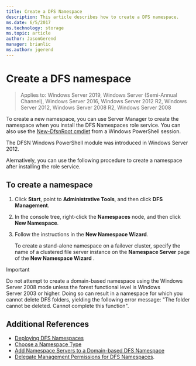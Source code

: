 ```yaml
---
title: Create a DFS Namespace
description: This article describes how to create a DFS namespace.
ms.date: 6/5/2017
ms.technology: storage
ms.topic: article
author: JasonGerend
manager: brianlic
ms.author: jgerend
---
```

# Create a DFS namespace

> Applies to: Windows Server 2019, Windows Server (Semi-Annual Channel), Windows Server 2016, Windows Server 2012 R2, Windows Server 2012, Windows Server 2008 R2, Windows Server 2008

To create a new namespace, you can use Server Manager to create the namespace when you install the DFS Namespaces role service. You can also use the [New-DfsnRoot cmdlet](/powershell/module/dfsn/new-dfsnroot) from a Windows PowerShell session.

The DFSN Windows PowerShell module was introduced in Windows Server 2012.

Alernatively, you can use the following procedure to create a namespace after installing the role service.

## To create a namespace

1.  Click **Start**, point to **Administrative Tools**, and then click **DFS Management**.

2.  In the console tree, right-click the **Namespaces** node, and then click **New Namespace**.

3.  Follow the instructions in the **New Namespace Wizard**.

    To create a stand-alone namespace on a failover cluster, specify the name of a clustered file server instance on the **Namespace Server** page of the **New Namespace Wizard** .

> [!IMPORTANT]
> Do not attempt to create a domain-based namespace using the Windows Server 2008 mode unless the forest functional level is Windows Server 2003 or higher. Doing so can result in a namespace for which you cannot delete DFS folders, yielding the following error message: "The folder cannot be deleted. Cannot complete this function".

## Additional References

-   [Deploying DFS Namespaces](deploying-dfs-namespaces.md)
-   [Choose a Namespace Type](choose-a-namespace-type.md)
-   [Add Namespace Servers to a Domain-based DFS Namespace](add-namespace-servers-to-a-domain-based-dfs-namespace.md)
-   [Delegate Management Permissions for DFS Namespaces](delegate-management-permissions-for-dfs-namespaces.md).
